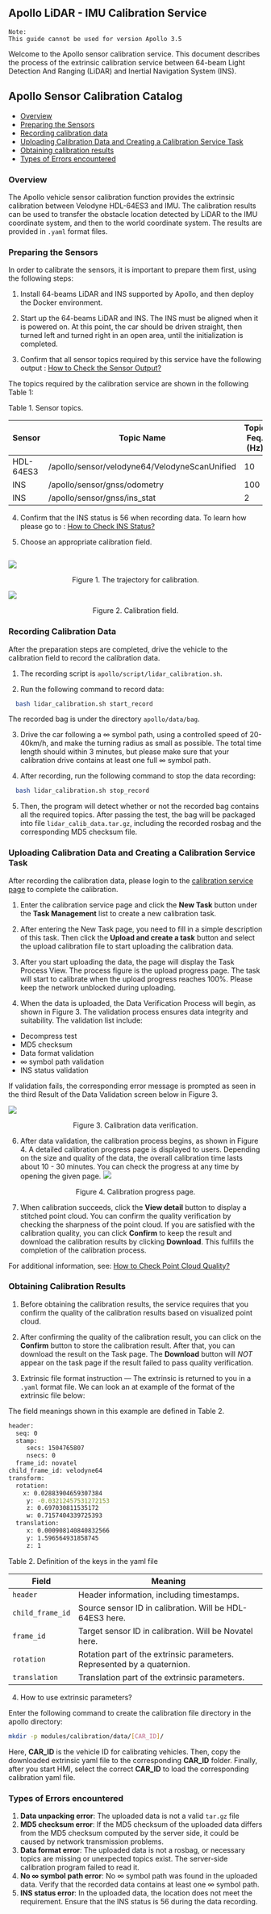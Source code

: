 ## Apollo LiDAR - IMU Calibration Service

```
Note:
This guide cannot be used for version Apollo 3.5
```

Welcome to the Apollo sensor calibration service. This document describes the process of the extrinsic calibration service between 64-beam Light Detection And Ranging (LiDAR) and Inertial Navigation System (INS).

## Apollo Sensor Calibration Catalog

- [Overview](#overview)
- [Preparing the Sensors](#preparing-the-sensors)
- [Recording calibration data](#recording-calibration-data)
- [Uploading Calibration Data and Creating a Calibration Service Task](#uploading-calibration-data-and-creating-a-calibration-service-task)
- [Obtaining calibration results](#obtaining-calibration-results)
- [Types of Errors encountered](#types-of-errors)

### Overview

The Apollo vehicle sensor calibration function provides the extrinsic calibration between Velodyne HDL-64ES3 and IMU. The calibration results can be used to transfer the obstacle location detected by LiDAR to the IMU coordinate system, and then to the world coordinate system. The results are provided in `.yaml` format files.

### Preparing the Sensors

In order to calibrate the sensors, it is important to prepare them first, using the following steps:

1. Install 64-beams LiDAR and INS supported by Apollo, and then deploy the Docker environment.

2. Start up the 64-beams LiDAR and INS. The INS must be aligned when it is powered on. At this point, the car should be driven straight, then turned left and turned right in an open area, until the initialization is completed.

3. Confirm that all sensor topics required by this service have the following output : [How to Check the Sensor Output?](../FAQS/Calibration_FAQs.md)

The topics required by the calibration service are shown in the following Table 1:

Table 1. Sensor topics.

| Sensor    | Topic Name                               | Topic Feq. (Hz) |
| --------- | ---------------------------------------- | --------------- |
| HDL-64ES3 | /apollo/sensor/velodyne64/VelodyneScanUnified | 10              |
| INS       | /apollo/sensor/gnss/odometry             | 100             |
| INS       | /apollo/sensor/gnss/ins_stat             | 2               |


4. Confirm that the INS status is 56 when recording data. To learn how please go to : [How to Check INS Status?](../FAQS/Calibration_FAQs.md)

5. Choose an appropriate calibration field.

```An ideal calibration field requires no tall buildings around the calibration area. If buildings are near, low-rising building facades are preferred. Finally, the ground should be smooth, not rough, and it should be easy to drive the car following the trajectory that looks like the  ∞ symbol as illustrated in Figure 1. An example of a good calibration field is shown in Figure 2.
```

![](images/lidar_calibration/trajectory.png)

<p align="center">Figure 1. The trajectory  for calibration.</p>

![](images/lidar_calibration/field.png)

<p align="center">Figure 2. Calibration field.</p>

### Recording Calibration Data

After the preparation steps are completed, drive the vehicle to the calibration field to record the calibration data.

1. The recording script is `apollo/script/lidar_calibration.sh`.

2. Run the following command to record data:

```bash
  bash lidar_calibration.sh start_record
```

The recorded bag is under the directory `apollo/data/bag`.

3. Drive the car following a ∞ symbol path, using a controlled speed of 20-40km/h, and make the turning radius as small as possible. The total time length should within 3 minutes, but please make sure that your calibration drive contains at least one full ∞ symbol path.

4. After recording, run the following command to stop the data recording:

```bash
  bash lidar_calibration.sh stop_record
```

5. Then, the program will detect whether or not the recorded bag contains all the required topics. After passing the test, the bag will be packaged into file `lidar_calib_data.tar.gz`, including the recorded rosbag and the corresponding MD5 checksum file.

### Uploading Calibration Data and Creating a Calibration Service Task

After recording the calibration data, please login to the [calibration service page](https://console.bce.baidu.com/apollo/calibrator/index/list) to complete the calibration.

1. Enter the calibration service page and click the **New Task** button under the **Task Management** list to create a new calibration task.

2. After entering the New Task page, you need to fill in a simple description of this task. Then click the **Upload and create a task** button and select the upload calibration file to start uploading the calibration data.

3. After you start uploading the data, the page will display the Task Process View. The process figure is the upload progress page. The task will start to calibrate when the upload progress reaches 100%. Please keep the network unblocked during uploading.

4. When the data is uploaded, the Data Verification Process will begin, as shown in Figure 3. The validation process ensures data integrity and suitability. The validation list include:

  * Decompress test
  * MD5 checksum
  * Data format validation
  * ∞ symbol path validation
  * INS status validation

If validation fails, the corresponding error message is prompted as seen in the third Result of the Data Validation screen below in Figure 3.

![](images/lidar_calibration/calib_valid_en.png)
<p align="center">Figure 3. Calibration data verification.</p>

6. After data validation, the calibration process begins, as shown in Figure 4.  A detailed calibration progress page is displayed to users. Depending on the size and quality of the data, the overall calibration time lasts about 10 - 30 minutes. You can check the progress at any time by opening the given page.
![](images/lidar_calibration/calib_progress_en.png)
<p align="center">Figure 4. Calibration progress page.</p>

7. When calibration succeeds, click the **View detail** button to display a stitched point cloud. You can confirm the quality verification by checking the sharpness of the point cloud. If you are satisfied with the calibration quality, you can click **Confirm** to keep the result and download the calibration results by clicking **Download**. This fulfills the completion of the calibration process.

For additional information, see: [How to Check Point Cloud Quality?](../FAQS/Calibration_FAQs.md)

### Obtaining Calibration Results

1. Before obtaining the calibration results, the service requires that you confirm the quality of the calibration results based on visualized point cloud.

2. After confirming the quality of the calibration result, you can click on the **Confirm** button to store the calibration result. After that, you can download the result on the Task page. The **Download** button will *NOT* appear on the task page if the result failed to pass quality verification.

3. Extrinsic file format instruction —  The extrinsic is returned to you in a `.yaml` format file. We can look an at example of the format of the extrinsic file below:

The field meanings shown in this example are defined in Table 2.

```bash
header:
  seq: 0
  stamp:
	 secs: 1504765807
	 nsecs: 0
  frame_id: novatel
child_frame_id: velodyne64
transform:
  rotation:
    x: 0.02883904659307384
	 y: -0.03212457531272153
	 z: 0.697030811535172
	 w: 0.7157404339725393
  translation:
	 x: 0.000908140840832566
	 y: 1.596564931858745
	 z: 1
```

Table 2. Definition of the keys in the yaml file

| Field            | Meaning                                  |
| ---------------- | ---------------------------------------- |
| `header`         | Header information, including timestamps. |
| `child_frame_id` | Source sensor ID in calibration. Will be HDL-64ES3 here. |
| `frame_id`       | Target sensor ID in calibration. Will be Novatel here. |
| `rotation`       | Rotation part of the extrinsic parameters. Represented by a quaternion. |
| `translation`    | Translation part of the extrinsic parameters. |

4. How to use extrinsic parameters?

Enter the following command to create the calibration file directory in the apollo directory:

```bash
mkdir -p modules/calibration/data/[CAR_ID]/
```

Here, **CAR\_ID** is the vehicle ID for calibrating vehicles. Then, copy the downloaded extrinsic yaml file to the corresponding **CAR\_ID** folder. Finally, after you start HMI, select the correct **CAR\_ID** to load the corresponding calibration yaml file.

### Types of Errors encountered

1. **Data unpacking error**: The uploaded data is not a valid `tar.gz` file
2. **MD5 checksum error**:  If the MD5 checksum of the uploaded data differs from the MD5 checksum computed by the server side, it could be caused by network transmission problems.
3. **Data format error**:  The uploaded data is not a rosbag, or necessary topics are missing or unexpected topics exist. The server-side calibration program failed to read it.
4. **No ∞ symbol path error**:  No ∞ symbol path was found in the uploaded data. Verify that the recorded data contains at least one ∞ symbol path.
5. **INS status error**:  In the uploaded data, the location does not meet the requirement. Ensure that the INS status is 56 during the data recording.
